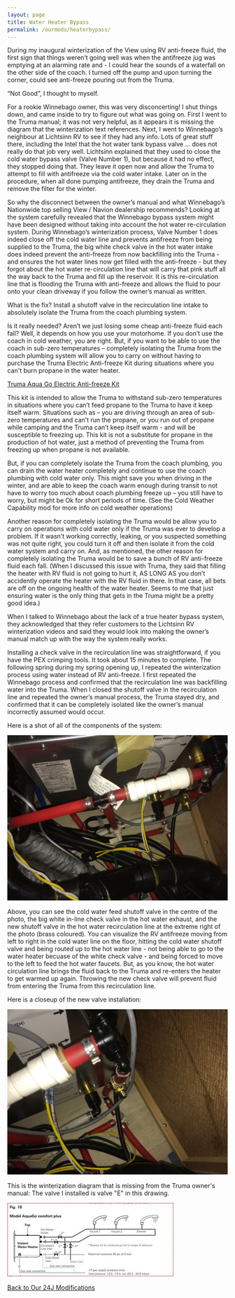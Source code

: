 ```yaml
---
layout: page
title: Water Heater Bypass
permalink: /ourmods/heaterbypass/
---
```


During my inaugural winterization of the View using RV anti-freeze fluid, the first sign that things weren’t going well was when the antifreeze jug was emptying at an alarming rate and - I could hear the sounds of a waterfall on the other side of the coach.  I turned off the pump and upon turning the corner, could see anti-freeze pouring out from the Truma.  

“Not Good”, I thought to myself.

For a rookie Winnebago owner, this was very disconcerting! I shut things down, and came inside to try to figure out what was going on. First I went to the Truma manual; it was not very helpful, as it appears it is missing the diagram that the winterization text references. Next, I went to Winnebago’s neighbour at Lichtsinn RV to see if they had any info. Lots of great stuff there, including the Intel that the hot water tank bypass valve ... does not really do that job very well. Lichtsinn explained that they used to close the cold water bypass valve (Valve Number 1), but because it had no effect, they stopped doing that. They leave it open now and allow the Truma to attempt to fill with antifreeze via the cold water intake. Later on in the procedure, when all done pumping antifreeze, they drain the Truma and remove the filter for the winter.

So why the disconnect between the owner’s manual and what Winnebago’s Nationwide top selling View / Navion dealership recommends?  Looking at the system carefully revealed that the Winnebago bypass system might have been designed without taking into account the hot water re-circulation system.  During Winnebago’s winterization process, Valve Number 1 does indeed close off the cold water line and prevents antifreeze from being supplied to the Truma, the big white check valve in the hot water intake does indeed prevent the anti-freeze from now backfilling into the Truma - and ensures the hot water lines now get filled with the anti-freeze - but they forgot about the hot water re-circulation line that will carry that pink stuff all the way back to the Truma and fill up the reservoir.  It is this re-circulation line that is flooding the Truma with anti-freeze and allows the fluid to pour onto your clean driveway if you follow the owner’s manual as written.

What is the fix?  Install a shutoff valve in the recirculation line intake to absolutely isolate the Truma from the coach plumbing system.

Is it really needed?  Aren’t we just losing some cheap anti-freeze fluid each fall?  Well, it depends on how you use your motorhome.  If you don’t use the coach in cold weather, you are right.  But, if you want to be able to use the coach in sub-zero temperatures – completely isolating the Truma from the coach plumbing system will allow you to carry on without having to purchase the Truma Electric Anti-freeze Kit during situations where you can't burn propane in the water heater.

[Truma Aqua Go Electric Anti-freeze Kit]( https://shop.truma.net/products/aquago-electric-antifreeze-kit)

This kit is intended to allow the Truma to withstand sub-zero temperatures in situations where you can’t feed propane to the Truma to have it keep itself warm.  Situations such as – you are driving through an area of sub-zero temperatures and can’t run the propane, or you run out of propane while camping and the Truma can’t keep itself warm - and will be susceptible to freezing up.  This kit is not a substitute for propane in the production of hot water, just a method of preventing the Truma from freezing up when propane is not available.

But, if you can completely isolate the Truma from the coach plumbing, you can drain the water heater completely and continue to use the coach plumbing with cold water only.  This might save you when driving in the winter, and are able to keep the coach warm enough during transit to not have to worry too much about coach plumbing freeze up – you still have to worry, but might be Ok for short periods of time.  (See the Cold Weather Capability mod for more info on cold weather operations)  

Another reason for completely isolating the Truma would be allow you to carry on operations with cold water only if the Truma was ever to develop a problem.  If it wasn’t working correctly, leaking, or you suspected something was not quite right, you could turn it off and then isolate it from the cold water system and carry on.  And, as mentioned, the other reason for completely isolating the Truma would be to save a bunch of RV anti-freeze fluid each fall.  (When I discussed this issue with Truma, they said that filling the heater with RV fluid is not going to hurt it, AS LONG AS you don’t accidently operate the heater with the RV fluid in there.  In that case, all bets are off on the ongoing health of the water heater.  Seems to me that just ensuring water is the only thing that gets in the Truma might be a pretty good idea.)

When I talked to Winnebago about the lack of a true heater bypass system, they acknowledged that they refer customers to the Lichtsinn RV winterization videos and said they would look into making the owner’s manual match up with the way the system really works.

Installing a check valve in the recirculation line was straightforward, if you have the PEX crimping tools.  It took about 15 minutes to complete.  The following spring during my spring opening up, I repeated the winterization process using water instead of RV anti-freeze.  I first repeated the Winnebago process and confirmed that the recirculation line was backfilling water into the Truma.  When I closed the shutoff valve in the recirculation line and repeated the owner’s manual process, the Truma stayed dry, and confirmed that it can be completely isolated like the owner’s manual incorrectly assumed would occur.

Here is a shot of all of the components of the system:

<img src="/assets/heaterbypass1web.jpg"/>

Above, you can see the cold water feed shutoff valve in the centre of the photo, the big white in-line check valve in the hot water exhaust, and the new shutoff valve in the hot water recirculation line at the extreme right of the photo (brass coloured).  You can visualize the RV antifreeze moving from left to right in the cold water line on the floor, hitting the cold water shutoff valve and being routed up to the hot water line - not being able to go to the water heater becuase of the white check valve - and being forced to move to the left to feed the hot water faucets.  But, as you know, the hot water circulation line brings the fluid back to the Truma and re-enters the heater to get warmed up again.  Throwing the new check valve will prevent fluid from entering the Truma from this recirculation line.

Here is a closeup of the new valve installation:

<img src="/assets/heaterbypass2web.jpg"/>

This is the winterization diagram that is missing from the Truma owner's manual:  The valve I installed is valve "E" in this drawing.

<img src="/assets/Trumadiagramweb.jpg"/>


[Back to Our 24J Modifications](/ourmods/)
